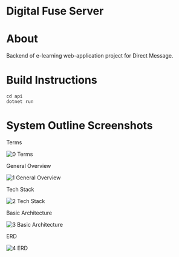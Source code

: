 # Digital Fuse Server

# About

Backend of e-learning web-application project for Direct Message.


# Build Instructions

```
cd api
dotnet run
```

# System Outline Screenshots

Terms

![0  Terms](https://github.com/digitalfusee/server/assets/62397382/63cb5277-aca9-4b70-98ec-cc5cec7605dd)

General Overview

![1  General Overview](https://github.com/digitalfusee/server/assets/62397382/f5b9b92f-b637-45ae-af59-b5330e2d3626)

Tech Stack

![2  Tech Stack](https://github.com/digitalfusee/server/assets/62397382/c92d7295-bd37-448e-ab00-a301668775f2)

Basic Architecture

![3  Basic Architecture](https://github.com/digitalfusee/server/assets/62397382/5a13dba5-b22a-4f1f-a2b8-fd4b4b272cb1)

ERD

![4  ERD](https://github.com/digitalfusee/server/assets/62397382/ec5ea5c2-06d2-44be-b3e4-f128395c6491)

